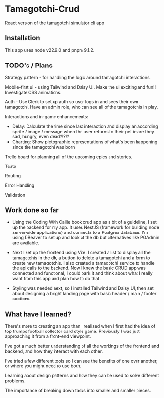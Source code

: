 # Tamagotchi-Crud

React version of the tamagotchi simulator cli app

## Installation

This app uses node v22.9.0 and pnpm 9.1.2.

## TODO's / Plans

Strategy pattern - for handling the logic around tamagotchi interactions

Mobile-first ui - using Tailwind and Daisy UI. Make the ui exciting and fun!!  Investigate CSS animations.

Auth - Use Clerk to set up auth so user logs in and sees their own tamagotchi. Have an admin role, who can see all of the tamagotchis in play.

Interactions and in-game enhancements:

- Delay: Calculate the time since last interaction and display an according sprite / image / message when the user returns to their pet ie are they sad, hungry, even dead?!?!?
- Charting: Show pictographic representations of what's been happening since the tamagotchi was born

Trello board for planning all of the upcoming epics and stories.

Tests 

Routing

Error Handling 

Validation


## Work done so far

- Using the Coding With Callie book crud app as a bit of a guideline, I set up the backend for my app. It uses NestJS (framework for building node server-side applications) and connects to a Postgres database.  I'm using DBeaver to set up and look at the db but alternatives like PGAdmin are available.

- Next I set up the frontend using Vite.  I created a list to display all the tamagotchis in the db, a button to delete a tamagotchi and a form to create new tamagotchis.   I also created a tamagotchi service to handle the api calls to the backend.  Now I knew the basic CRUD app was connected and functional, I could park it and think about what I really want from this app and plan how to do that.

- Styling was needed next, so I installed Tailwind and Daisy UI, then set about designing a bright landing page with basic header / main / footer sections.  

## What have I learned?

There's more to creating an app than I realised when I first had the idea of top trumps football collector card style game.  Previously I was just approaching it from a front-end viewpoint.

I've got a much better understanding of all the workings of the frontend and backend, and how they interact with each other.

I've tried a few different tools so I can see the benefits of one over another, or where you might need to use both.

Learning about design patterns and how they can be used to solve different problems.

The importance of breaking down tasks into smaller and smaller pieces.